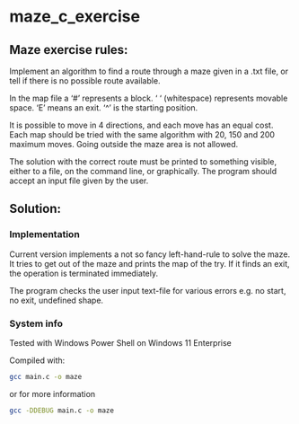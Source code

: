 # maze_c_exercise

## Maze exercise rules:

Implement an algorithm to find a route through a maze given in a .txt file, or tell if there is no possible route available.

In the map file a
‘#’ represents a block.
‘ ‘ (whitespace) represents movable space.
‘E’ means an exit.
‘^’ is the starting position.

It is possible to move in 4 directions, and each move has an equal cost.
Each map should be tried with the same algorithm with 20, 150 and 200 maximum moves.
Going outside the maze area is not allowed.

The solution with the correct route must be printed to something visible, either to a file,
on the command line, or graphically. The program should accept an input file given by the user.

## Solution:

### Implementation
Current version implements a not so fancy left-hand-rule to solve the maze.
It tries to get out of the maze and prints the map of the try.
If it finds an exit, the operation is terminated immediately.

The program checks the user input text-file for various errors e.g. no start, no exit, undefined shape.

### System info
Tested with Windows Power Shell on Windows 11 Enterprise

Compiled with:
```bash
gcc main.c -o maze
```
or for more information
```bash
gcc -DDEBUG main.c -o maze
```